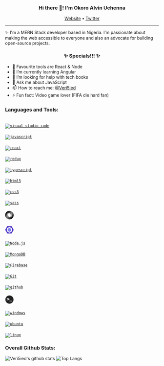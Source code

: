 <h3 align="center">Hi there 👋! I'm Okoro Alvin Uchenna</h3>
<p align="center">
  <a href="https://alvinuchenna.netlify.app/">Website</a> •
  <a href="https://twitter.com/veri5ied">Twitter</a>
</p>


---

✨ I'm a MERN Stack developer based in Nigeria. I’m passionate about making the web accessible to everyone and also an advocate for building open-source projects.

<h3 align="center">✨ Specials!!! ✨</h3>

- 🔭 Favourite tools are React & Node
- 🌱 I’m currently learning Angular
- 🤔 I’m looking for help with tech books
- 💬 Ask me about JavaScript
- 📫 How to reach me: [@Veri5ied](https://twitter.com/veri5ied)
- ⚡ Fun fact: Video game lover (FIFA die hard fan)

### Languages and Tools:

[<code>
<img alt="visual studio code" width="26px" src="https://img.icons8.com/fluent/240/000000/visual-studio-code-2019.png" />
</code>](https://code.visualstudio.com/)
[<code>
<img alt="javascript" width="28px" src="https://img.icons8.com/color/240/000000/javascript.png" />
</code>](https://developer.mozilla.org/en-US/docs/Web/JavaScript)
[<code>
<img alt="react" width="28px" src="https://img.icons8.com/color/240/000000/react-native.png" />
</code>](https://reactjs.org/)
[<code>
<img alt="redux" width="28px" src="https://img.icons8.com/color/240/000000/redux.png" />
</code>](https://redux.js.org/)
[<code>
<img alt="typescript" width="28px" src="https://img.icons8.com/color/240/000000/typescript.png">
</code>](https://www.typescriptlang.org/)
[<code>
<img alt="html5" width="28px" src="https://img.icons8.com/color/240/000000/html-5.png">
</code>](https://developer.mozilla.org/en-US/docs/Web/HTML)
[<code>
<img alt="css3" width="28px" src="https://img.icons8.com/color/240/000000/css3.png">
</code>](https://developer.mozilla.org/en-US/docs/Web/CSS)
[<code>
<img alt="sass" width="28px" src="https://img.icons8.com/color/240/000000/sass.png">
</code>](https://sass-lang.com/)
[<code>
<img alt="json" width="28px" src="https://raw.githubusercontent.com/github/explore/80688e429a7d4ef2fca1e82350fe8e3517d3494d/topics/json/json.png">
</code>](https://www.json.org/json-en.html)
[<code>
<img alt="eslint" width="28px" src="https://raw.githubusercontent.com/github/explore/80688e429a7d4ef2fca1e82350fe8e3517d3494d/topics/eslint/eslint.png">
</code>](https://eslint.org/)
[<code>
<img alt="Node.js" width="28px" src="https://img.icons8.com/color/240/000000/nodejs.png">
</code>](https://nodejs.org/en/)
[<code>
<img alt="MongoDB" width="28px" src="https://img.icons8.com/color/240/000000/mongodb.png">
</code>](https://mongodb.com)
[<code>
<img alt="Firebase" width="28px" src="https://img.icons8.com/color/240/000000/firebase.png">
</code>](https://firebase.google.com)
[<code>
<img alt="Git" width="28px" src="https://img.icons8.com/color/240/000000/git.png">
</code>](https://git-scm.com/)
[<code>
<img alt="github" width="28px" src="https://img.icons8.com/ios-glyphs/240/000000/github.png">
</code>](https://github.com/)
[<code>
<img alt="terminal" width="28px" src="https://raw.githubusercontent.com/github/explore/80688e429a7d4ef2fca1e82350fe8e3517d3494d/topics/terminal/terminal.png">
</code>](https://docs.microsoft.com/en-us/windows/terminal/)
[<code>
<img alt="windows" width="28px" src="https://img.icons8.com/color/240/000000/windows-10.png">
</code>](https://www.microsoft.com/en-us/windows)
[<code>
<img alt="ubuntu" width="28px" src="https://img.icons8.com/color/96/000000/ubuntu--v1.png">
</code>](https://ubuntu.com/)
[<code>
<img alt="linux" width="28px" src="https://img.icons8.com/color/96/000000/linux.png">
</code>](https://www.kernel.org/)

### Overall Github Stats:

![Veri5ied's github stats](https://github-readme-stats.vercel.app/api?username=Veri5ied&show_icons=true&theme=dark)
![Top Langs](https://github-readme-stats.vercel.app/api/top-langs/?username=Veri5ied&layout=compact&theme=dark)
